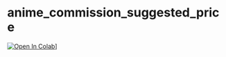 # anime_commission_suggested_price
 
[![Open In Colab](https://colab.research.google.com/assets/colab-badge.svg)](https://colab.research.google.com/github/pradrattana/anime_commission_suggested_price/blob/main/anime_price_reg.ipynb)]

